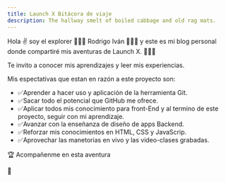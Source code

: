 ```yaml
---
title: Launch X Bitácora de viaje
description: The hallway smelt of boiled cabbage and old rag mats.
---
```


Hola ✌️  soy el explorer 👨🏻‍🚀 Rodrigo Iván 👨🏻‍🚀 y este es mi blog personal donde compartiré mis aventuras de Launch X. 👨🏻‍💻

Te invito a conocer mis aprendizajes y leer mis experiencias.



Mis espectativas que estan en razón a este proyecto son:
- ✅Aprender a hacer uso y aplicación de la herramienta Git.
- ✅Sacar todo el potencial que GitHub me ofrece.
- ✅Aplicar todos mis conocimiento para front-End y al termino de este proyecto, seguir con mi aprendizaje.
- ✅Avanzar con la enseñanza de diseño de apps Backend.
- ✅Reforzar mis conocimientos en HTML, CSS y JavaScrip.
- ✅Aprovechar las manetorias en vivo y las video-clases grabadas.

🏆 Acompañenme en esta aventura 

🚀
